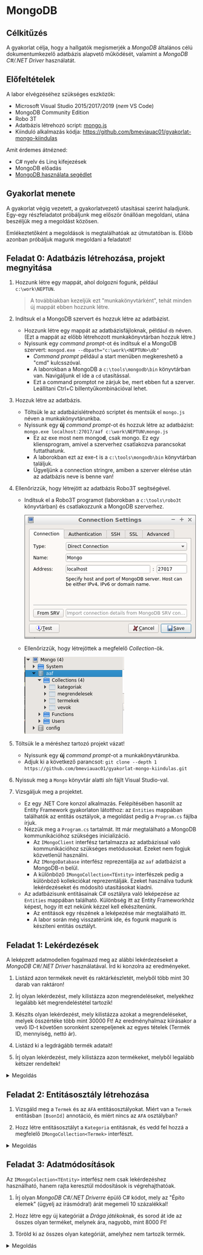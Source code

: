 # MongoDB

## Célkitűzés

A gyakorlat célja, hogy a hallgatók megismerjék a _MongoDB_ általános célú dokumentumkezelő adatbázis alapvető működését, valamint a _MongoDB C#/.NET Driver_ használatát.

## Előfeltételek

A labor elvégzéséhez szükséges eszközök:

- Microsoft Visual Studio 2015/2017/2019 (_nem_ VS Code)
- MongoDB Community Edition
- Robo 3T
- Adatbázis létrehozó script: [mongo.js](https://raw.githubusercontent.com/bmeviauac01/gyakorlatok/master/mongo.js)
- Kiinduló alkalmazás kódja: <https://github.com/bmeviauac01/gyakorlat-mongo-kiindulas>

Amit érdemes átnézned:

- C# nyelv és Linq kifejezések
- MongoDB előadás
- [MongoDB használata segédlet](../Adatbazis/mongodb.md)

## Gyakorlat menete

A gyakorlat végig vezetett, a gyakorlatvezető utasításai szerint haladjunk. Egy-egy részfeladatot próbáljunk meg először önállóan megoldani, utána beszéljük meg a megoldást közösen.

Emlékeztetőként a megoldások is megtalálhatóak az útmutatóban is. Előbb azonban próbáljuk magunk megoldani a feladatot!

## Feladat 0: Adatbázis létrehozása, projekt megnyitása

1. Hozzunk létre egy mappát, ahol dolgozni fogunk, például `c:\work\NEPTUN`.

   > A továbbiakban kezeljük ezt "munkakönyvtárként", tehát minden új mappát ebben hozzunk létre.

1. Indítsuk el a MongoDB szervert és hozzuk létre az adatbázist.

   - Hozzunk létre egy mappát az adatbázisfájloknak, például `db` néven. (Ezt a mappát az előbb létrehozott munkakönyvtárban hozzuk létre.)
   - Nyissunk egy _command prompt_-ot és indítsuk el a MongoDB szervert: `mongod.exe --dbpath="c:\work\<NEPTUN>\db"`
     - _Command prompt_ például a start menüben megkereshető a "cmd" kulcsszóval.
     - A laborokban a MongoDB a `c:\tools\mongodb\bin` könyvtárban van. Navigáljunk el ide a `cd` utasítással.
     - Ezt a command promptot ne zárjuk be, mert ebben fut a szerver. Leállítani Ctrl+C billentyűkombinációval lehet.

1. Hozzuk létre az adatbázis.

   - Töltsük le az adatbázislétrehozó scriptet és mentsük el `mongo.js` néven a munkakönyvtárunkba.
   - Nyissunk egy **új** _command prompt_-ot és hozzuk létre az adatbázist: `mongo.exe localhost:27017/aaf c:\work\NEPTUN\mongo.js`
     - Ez az exe most nem mongo**d**, csak mongo. Ez egy kliensprogram, amivel a szerverhez csatlakozva parancsokat futtathatunk.
     - A laborokban ezt az exe-t is a `c:\tools\mongodb\bin` könyvtárban találjuk.
     - Ügyeljünk a connection stringre, amiben a szerver elérése után az adatbázis neve is benne van!

1. Ellenőrizzük, hogy létrejött az adatbázis Robo3T segítségével.

   - Indítsuk el a Robo3T programot (laborokban a `c:\tools\robo3t` könyvtárban) és csatlakozzunk a MongoDB szerverhez.

     ![Robo3T Connection Settings](images/robo3t_connection.png)

   - Ellenőrizzük, hogy létrejöttek a megfelelő _Collection_-ök.

     ![Robo3T Collections](images/robo3t_collections.png)

1. Töltsük le a méréshez tartozó projekt vázat!

   - Nyissunk egy **új** _command prompt_-ot a munkakönyvtárunkba.
   - Adjuk ki a következő parancsot: `git clone --depth 1 https://github.com/bmeviauac01/gyakorlat-mongo-kiindulas.git`

1. Nyissuk meg a `Mongo` könyvtár alatti _sln_ fájlt Visual Studio-val.

1. Vizsgáljuk meg a projektet.

   - Ez egy .NET Core konzol alkalmazás. Felépítésében hasonlít az Entity Framework gyakorlaton látotthoz: az `Entities` mappában találhatók az entitás osztályok, a megoldást pedig a `Program.cs` fájlba írjuk.
   - Nézzük meg a `Program.cs` tartalmát. Itt már megtalálható a MongoDB kommunikációhoz szükséges inicializáció.
     - Az `IMongoClient` interfész tartalmazza az adatbázissal való kommunikációhoz szükséges metódusokat. Ezeket nem fogjuk közvetlenül használni.
     - Az `IMongoDatabase` interfész reprezentálja az `aaf` adatbázist a MongoDB-n belül.
     - A különböző `IMongoCollection<TEntity>` interfészek pedig a különböző kollekciókat reprezentálják. Ezeket használva tudunk lekérdezéseket és módosító utasításokat kiadni.
   - Az adatbázisunk entitásainak C# osztályra való leképezése az `Entities` mappában található. Különbség itt az Entity Frameworkhöz képest, hogy itt ezt nekünk kézzel kell elkészítenünk.
     - Az entitások egy részének a leképezése már megtalálható itt.
     - A labor során még visszatérünk ide, és fogunk magunk is készíteni entitás osztályt.

## Feladat 1: Lekérdezések

A leképzett adatmodellen fogalmazd meg az alábbi lekérdezéseket a _MongoDB C#/.NET Driver_ használatával. Írd ki konzolra az eredményeket.

1. Listázd azon termékek nevét és raktárkészletét, melyből több mint 30 darab van raktáron!

1. Írj olyan lekérdezést, mely kilistázza azon megrendeléseket, melyekhez legalább két megrendeléstétel tartozik!

1. Készíts olyan lekérdezést, mely kilistázza azokat a megrendeléseket, melyek összértéke több mint 30000 Ft! Az eredményhalmaz kiírásakor a vevő ID-t követően soronként szerepeljenek az egyes tételek (Termék ID, mennyiség, nettó ár).

1. Listázd ki a legdrágább termék adatait!

1. Írj olyan lekérdezést, mely kilistázza azon termékeket, melyből legalább kétszer rendeltek!

<details><summary markdown="span">Megoldás</summary>

1. Ehhez a feladathoz csupán a termék kolleckióban kell egy egyszerű lekérdezést kiadnunk. A szűrési feltételt kétféleképpen is megfogalmazhatjuk: lambda kifejezés segítségével, és kézzel összerakva is.

    ```csharp
    Console.WriteLine("***** Első feladat *****");
    
    //2.1
    Console.WriteLine("\t2.1 1. megoldás:");
    var qTermekRaktarkeszlet1 = termekCollection
        .Find(termek => termek.Raktarkeszlet > 30)
        .ToList();
    
    foreach (var t in qTermekRaktarkeszlet1)
        Console.WriteLine($"\t\tNév={t.Nev}\tRaktrákészlet={t.Raktarkeszlet}");
    
    
    //2.1 második megoldás
    Console.WriteLine("\t2.1 2. megoldás:");
    var qTermekRaktarkeszlet2 = termekCollection
        .Find(Builders<Termek>.Filter.Gt(termek => termek.Raktarkeszlet, 30))
        .ToList();
    
    foreach (var t in qTermekRaktarkeszlet2)
        Console.WriteLine($"\t\tNév={t.Nev}\tRaktrákészlet={t.Raktarkeszlet}");
    ```

1. Ez a feladat nagyon hasonló ez előzőhöz. Figyeljük meg, hogy az SQL-es adatbázis séma esetén ehhez már `JOIN`-t (`Navigation Property`) kellett alkalmazni. Ezzel szemben itt minden szükséges adat a megrendelés kollekcióban található.

    ```csharp
    //2.2
    Console.WriteLine("\t2.2 1. megoldás:");
    var qMegrendelesTetelek1 = megrendelesCollection
        .Find(megrendeles => megrendeles.MegrendelesTetelek.Length >= 2)
        .ToList();

    foreach (var m in qMegrendelesTetelek1)
        Console.WriteLine($"\t\tVevő={m.VevoID}\tMegrendelés={m.ID}\tTételek={m.MegrendelesTetelek.Length}");


    //2.2 második megoldás
    Console.WriteLine("\t2.2 2. megoldás:");
    var qMegrendelesTetelek2 = megrendelesCollection
        .Find(Builders<Megrendeles>.Filter.SizeGte(megrendeles => megrendeles.MegrendelesTetelek, 2))
        .ToList();

    foreach (var m in qMegrendelesTetelek2)
        Console.WriteLine($"\t\tVevő={m.VevoID}\tMegrendelés={m.ID}\tTételek={m.MegrendelesTetelek.Length}");
    ```

1. Ehhez a feladathoz már nem elegendő számunkra a sima lekérdezés kifejezőereje, így az aggregációs pipeline-t kell alkalmaznunk. Figyeljük meg azonban, hogy a séma felépítése miatt továbbra is minden szükséges adat rendelkezésre áll egyetlen kolleckióban.

    ```csharp
    //2.3
    Console.WriteLine("\t2.3:");
    var qMegrendelesOssz = megrendelesCollection
        .Aggregate()
        .Project(megrendeles => new
        {
            VevoID = megrendeles.VevoID,
            MegrendelesTetelek = megrendeles.MegrendelesTetelek,
            Osszeg = megrendeles.MegrendelesTetelek.Sum(mt => mt.Mennyiseg * mt.NettoAr)
        })
        .Match(megrendeles => megrendeles.Osszeg > 30000)
        .ToList();

    foreach (var m in qMegrendelesOssz)
    {
        Console.WriteLine($"\t\tVevő={m.VevoID}");
        foreach (var mt in m.MegrendelesTetelek)
            Console.WriteLine($"\t\t\tTermék={mt.TermekID}\tÁr={mt.NettoAr}\tDb={mt.Mennyiseg}");
    }
    ```

1. A legdrágább termékek lekérdezéséhez két lekérdezést kell kiadnunk: először lekérdezzük a legmagasabb nettóár értékét, utána pedig lekérdezzük azokat a termékeket, melyeknek a nettóára megegyezik ezzel az értékkel.

    ```csharp
    //2.4
    Console.WriteLine("\t2.4:");
    var maxNettoAr = termekCollection
        .Find(_ => true)
        .SortByDescending(termek => termek.NettoAr)
        .Limit(1)
        .Project(termek => termek.NettoAr)
        .Single();

    var qTermekMax = termekCollection
        .Find(termek => termek.NettoAr == maxNettoAr)
        .ToList();

    foreach (var t in qTermekMax)
        Console.WriteLine($"\t\tNév={t.Nev}\tÁrt={t.NettoAr}");
    ```

1. Ez a feladat azért nehéz a jelenlegi adatbázissémánk mellett, mert itt már nem igaz az, hogy egyetlen kollekcióban rendelkezésre áll minden adat. Szükségünk van ugyanis a termék kollekcióból a termék nevére és raktárkészletére, a megrendelések kollekcióból pedig a termékhez tartozó megrendelések számára.
   
    Ilyen helyzetben MongoDB esetén kénytelenek vagyunk kliensoldalon (értsd: C# kódból) joinolni. A megoldás itt tehát hogy lekérdezzük az összes megrendelést, majd pedig C#-ból, LINQ segítségével összegyűjtjük az adott termékhez tartozó megrendeléstételeket. Ezután lekérdezzük az adatbázisból a termékeket is, hogy azok adatai is rendelkezésünkre álljanak.

    ```csharp
    //2.5
    Console.WriteLine("\t2.5:");
    var qMegrendeles = megrendelesCollection
        .Find(_ => true)
        .ToList();

    var termekRendeles = qMegrendeles
        .SelectMany(megrendeles => megrendeles.MegrendelesTetelek) // Egyetlen listába gyűjti a megrendeléstételeket.
        .GroupBy(mt => mt.TermekID)
        .Where(termek => termek.Count() >= 2);

    var qTermek = termekCollection
        .Find(_ => true)
        .ToList();
    var termekLookup = qTermek.ToDictionary(termek => termek.ID);

    foreach (var t in termekRendeles)
    {
        var termek = termekLookup.GetValueOrDefault(t.Key);
        Console.WriteLine($"\t\tNév={termek?.Nev}\tRaktrákészlet={termek?.Raktarkeszlet}\tMegrendelések={t.Count()}");
    }
    ```

    > Úgy tudnánk hatékonyabbá tenni a lekérdezést, ha csak azokat a termékeket listázzuk, amelyek adataira ténylegesen szükségünk van. Hogyan tehetnénk ezt meg?

</details>

## Feladat 2: Entitásosztály létrehozása

1. Vizsgáld meg a `Termek` és az `AFA` entitásosztályokat. Miért van a `Termek` entitásban `[BsonId]` annotáció, és miért nincs az `AFA` osztályban?

1. Hozz létre entitásosztályt a `Kategoria` entitásnak, és vedd fel hozzá a megfelelő `IMongoCollection<Termek>` interfészt.

<details><summary markdown="span">Megoldás</summary>

1. A `Termek` osztály a `termekek` kollekciót reprezentálja az adatbázisban, ezért tartozik hozzá egyedi `ObjectID` ami alapján hivatkozni tudunk rá az adatbázis felé. Ezzel szemben az `AFA` osztály a `Termek` egy beágyazott objektuma, önmagában nem jelenik meg kollekcióként. Ezért nem tartozik hozzá `ObjectID` érték.

1. Hozzunk létre új POCO osztályt `Kategoria` néven.

    Nézzük meg először a Robo3T program segítségével, hogy milyen adattagok találhatók a `kategoriak` kollekcióban lévő dokumentumokban.

    ![kategoriak](images/kategoriak.png)

    Ez alapján létre tudjuk hozni a `Kategoria` osztályt.

    ```csharp
    public class Kategoria
    {
        [BsonId]
        public ObjectId ID { get; set; }
        public string Nev { get; set; }
        public ObjectId? SzuloKategoriaID { get; set; }
    }
    ```

    A `Program.cs` fájlban vegyül fel az új kollekció interfészt.

    ```csharp
    private static IMongoCollection<Kategoria> kategoriaCollection;
    ```

    Az `initialize` metódusban pedig inicializáljuk is ezt a kollekciót.

    ```csharp
    kategoriaCollection = database.GetCollection<Kategoria>("kategoriak");
    ```


</details>

## Feladat 3: Adatmódosítások

Az `IMongoColection<TEntity>` interfész nem csak lekérdezéshez használható, hanem rajta keresztül módosítások is végrehajthatóak.

1. Írj olyan _MongoDB C#/.NET Driverre_ épülő C# kódot, mely az "Építo elemek" (ügyelj az írásmódra!) árát megemeli 10 százalékkal!

1. Hozz létre egy új kategóriát a *Drága játékok*nak, és sorod át ide az összes olyan terméket, melynek ára, nagyobb, mint 8000 Ft!

1. Töröld ki az összes olyan kategóriát, amelyhez nem tartozik termék.

<details><summary markdown="span">Megoldás</summary>

1. Először lekérdezzük a megfelelő kategória ID-ját, majd az ehhez tartozó termékekre adunk ki módosító utasítást.

    ```csharp
    Console.WriteLine("***** Harmadik feladat *****");

    //3.1
    Console.WriteLine("\t3.1:");
    var qKategoriaEpitoID = kategoriaCollection
        .Find(kategoria => kategoria.Nev == "Építo elemek")
        .Project(kategoria => kategoria.ID)
        .Single();

    var qTermekEpito = termekCollection
        .Find(termek => termek.KategoriaID == qKategoriaEpitoID)
        .ToList();
    Console.WriteLine("\t\tMódosítás előtt:");
    foreach (var t in qTermekEpito)
        Console.WriteLine($"\t\t\tNév={t.Nev}\tRaktrákészlet={t.Raktarkeszlet}\tÁr={t.NettoAr}");

    termekCollection.UpdateMany(
        filter: termek => termek.KategoriaID == qKategoriaEpitoID,
        update: Builders<Termek>.Update.Mul(termek => termek.NettoAr, 1.1));

    qTermekEpito = termekCollection
        .Find(termek => termek.KategoriaID == qKategoriaEpitoID)
        .ToList();
    Console.WriteLine("\t\tMódosítás után:");
    foreach (var t in qTermekEpito)
        Console.WriteLine($"\t\t\tNév={t.Nev}\tRaktrákészlet={t.Raktarkeszlet}\tÁr={t.NettoAr}");
    ```

1. MongoDB segítségével tranzakció nélkül atomikusan el tudjuk végezni a következő feladatot: "Kérem a `Drága Játék` kategóriát. Amennyiben nem létezik, hozd létre." Ehhez a `FindOneAndUpdate` parancs használatára van szükségünk.

    ```csharp
    //3.2
    Console.WriteLine("\t3.2:");
    var dragaJatek = kategoriaCollection.FindOneAndUpdate<Kategoria>(
        filter: kategoria => kategoria.Nev == "Drága Játék",
        update: Builders<Kategoria>.Update.SetOnInsert(kategoria => kategoria.Nev, "Drága Játék"),
        options: new FindOneAndUpdateOptions<Kategoria, Kategoria> { IsUpsert = true, ReturnDocument = ReturnDocument.After });

    termekCollection.UpdateMany(
        filter: termek => termek.NettoAr > 8000,
        update: Builders<Termek>.Update.Set(termek => termek.KategoriaID, dragaJatek.ID));

    var qTermekDraga = termekCollection
        .Find(termek => termek.KategoriaID == dragaJatek.ID)
        .ToList();
    foreach (var t in qTermekDraga)
        Console.WriteLine($"\t\tNév={t.Nev}\tÁrt={t.NettoAr}");
    ```

1. Lekérdezzük azokat a kategóriákat amelyekhez tartozik termék, majd pedig töröljük azokat, amelyek nem tartoznak ezek közé.

    ```csharp
    //3.3
    Console.WriteLine("\t3.3:");
    Console.WriteLine($"\t\tMódosítás előtt {kategoriaCollection.CountDocuments(_ => true)} db kategória");

    var qTermekKategoria = new HashSet<ObjectId>(termekCollection
        .Find(_ => true)
        .Project(termek => termek.KategoriaID)
        .ToList());

    kategoriaCollection.DeleteMany(kategoria => !qTermekKategoria.Contains(kategoria.ID));

    Console.WriteLine($"\t\tMódosítás után {kategoriaCollection.CountDocuments(_ => true)} db kategória");
    ```

    > Vegyük észre, hogy ez az utasítás nem atomikus. Ha közben vettek fel új terméket, akkor lehet, hogy olyan kategóriát törlünk amihez azóta tartozik termék. Nem vettük figyelemve továbbá a kategóriák hierarchiáját sem.

</details>